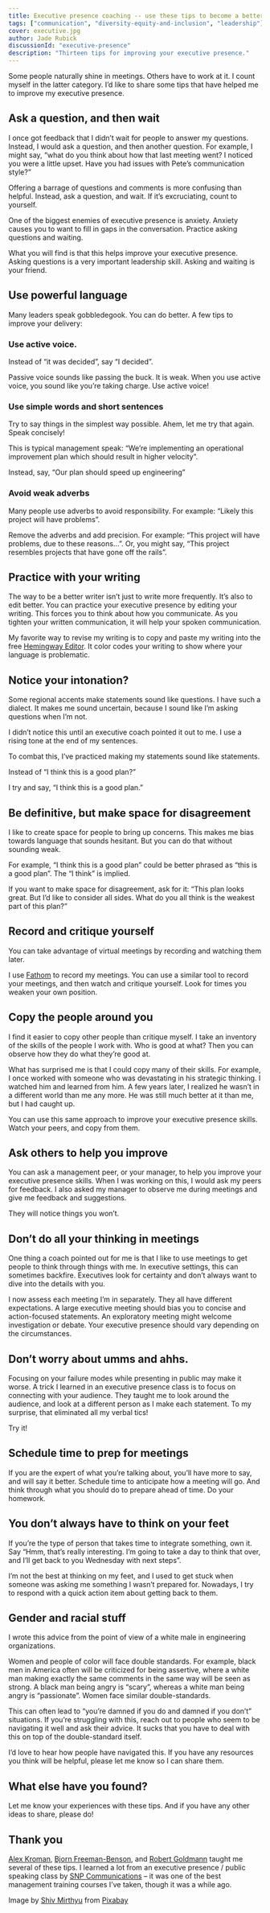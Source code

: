 ```yaml
---
title: Executive presence coaching -- use these tips to become a better leader
tags: ["communication", "diversity-equity-and-inclusion", "leadership"]
cover: executive.jpg
author: Jade Rubick
discussionId: "executive-presence"
description: "Thirteen tips for improving your executive presence."
---
```


<re-img src="executive.jpg"></re-img>

Some people naturally shine in meetings. Others have to work at it. I count myself in the latter category. I’d like to share some tips that have helped me to improve my executive presence. 

## Ask a question, and then wait

I once got feedback that I didn’t wait for people to answer my questions. Instead, I would ask a question, and then another question. For example, I might say, “what do you think about how that last meeting went? I noticed you were a little upset. Have you had issues with Pete’s communication style?”

Offering a barrage of questions and comments is more confusing than helpful. Instead, ask a question, and wait. If it’s excruciating, count to yourself. 

<re-img src="wait.png" width="50%"></re-img>

One of the biggest enemies of executive presence is anxiety. Anxiety causes you to want to fill in gaps in the conversation. Practice asking questions and waiting.

What you will find is that this helps improve your executive presence. Asking questions is a very important leadership skill. Asking and waiting is your friend.

## Use powerful language

Many leaders speak gobbledegook. You can do better. A few tips to improve your delivery:

### Use active voice. 

Instead of “it was decided”, say “I decided”. 

<re-img src="active-voice.png" width="50%"></re-img>

Passive voice sounds like passing the buck. It is weak. When you use active voice, you sound like you’re taking charge. Use active voice!

### Use simple words and short sentences

Try to say things in the simplest way possible. Ahem, let me try that again. Speak concisely! 

<re-img src="simple-words.png" width="50%"></re-img>

This is typical management speak: “We’re implementing an operational improvement plan which should result in higher velocity”. 

Instead, say, “Our plan should speed up engineering”

### Avoid weak adverbs

Many people use adverbs to avoid responsibility. For example: “Likely this project will have problems”.

<re-img src="adverbs.png" width="50%"></re-img>

Remove the adverbs and add precision. For example: “This project will have problems, due to these reasons…”. Or, you might say, “This project resembles projects that have gone off the rails”.  

## Practice with your writing

The way to be a better writer isn’t just to write more frequently. It’s also to edit better. You can practice your executive presence by editing your writing. This forces you to think about how you communicate. As you tighten your written communication, it will help your spoken communication. 

<re-img src="hemingway.png" width="50%"></re-img>

My favorite way to revise my writing is to copy and paste my writing into the free [Hemingway Editor](http://hemingwayapp.com). It color codes your writing to show where your language is problematic.

## Notice your intonation?

Some regional accents make statements sound like questions. I have such a dialect. It makes me sound uncertain, because I sound like I’m asking questions when I’m not.

I didn’t notice this until an executive coach pointed it out to me. I use a rising tone at the end of my sentences.

To combat this, I’ve practiced making my statements sound like statements. 

<re-img src="intonation.png" width="50%"></re-img>

Instead of “I think this is a good plan?”

I try and say, “I think this is a good plan.” 

## Be definitive, but make space for disagreement

I like to create space for people to bring up concerns. This makes me bias towards language that sounds hesitant. But you can do that without sounding weak.

For example, “I think this is a good plan” could be better phrased as “this is a good plan”. The “I think” is implied. 

<re-img src="i-think.png" width="50%"></re-img>

If you want to make space for disagreement, ask for it: “This plan looks great. But I’d like to consider all sides. What do you all think is the weakest part of this plan?”

## Record and critique yourself

You can take advantage of virtual meetings by recording and watching them later. 

<re-img src="zoom.png" width="30%"></re-img>

I use [Fathom](https://fathom.video) to record my meetings. You can use a similar tool to record your meetings, and then watch and critique yourself. Look for times you weaken your own position.

## Copy the people around you

I find it easier to copy other people than critique myself. I take an inventory of the skills of the people I work with. Who is good at what? Then you can observe how they do what they’re good at. 

<re-img src="copy.png" width="50%"></re-img>

What has surprised me is that I could copy many of their skills. For example, I once worked with someone who was devastating in his strategic thinking. I watched him and learned from him. A few years later, I realized he wasn’t in a different world than me any more. He was still much better at it than me, but I had caught up.

You can use this same approach to improve your executive presence skills. Watch your peers, and copy from them. 

## Ask others to help you improve

You can ask a management peer, or your manager, to help you improve your executive presence skills. When I was working on this, I would ask my peers for feedback. I also asked my manager to observe me during meetings and give me feedback and suggestions. 

<re-img src="favor.png" width="50%"></re-img>

They will notice things you won’t. 

## Don’t do all your thinking in meetings

One thing a coach pointed out for me is that I like to use meetings to get people to think through things with me. In executive settings, this can sometimes backfire. Executives look for certainty and don’t always want to dive into the details with you.

<re-img src="think-aloud.png" width="50%"></re-img>

I now assess each meeting I’m in separately. They all have different expectations. A large executive meeting should bias you to concise and action-focused statements. An exploratory meeting might welcome investigation or debate. Your executive presence should vary depending on the circumstances.

## Don’t worry about umms and ahhs. 

Focusing on your failure modes while presenting in public may make it worse. A trick I learned in an executive presence class is to focus on connecting with your audience. They taught me to look around the audience, and look at a different person as I make each statement. To my surprise, that eliminated all my verbal tics! 

<re-img src="ums.png" width="50%"></re-img>

Try it!

## Schedule time to prep for meetings

If you are the expert of what you’re talking about, you’ll have more to say, and will say it better. Schedule time to anticipate how a meeting will go. And think through what you should do to prepare ahead of time. Do your homework. 

<re-img src="prep.png" width="25%"></re-img>

## You don’t always have to think on your feet

If you’re the type of person that takes time to integrate something, own it. Say “Hmm, that’s really interesting. I’m going to take a day to think that over, and I’ll get back to you Wednesday with next steps”. 

<re-img src="get-back.png" width="50%"></re-img>

I’m not the best at thinking on my feet, and I used to get stuck when someone was asking me something I wasn’t prepared for. Nowadays, I try to respond with a quick action item about getting back to them. 

## Gender and racial stuff

I wrote this advice from the point of view of a white male in engineering organizations. 

Women and people of color will face double standards. For example, black men in America often will be criticized for being assertive, where a white man making exactly the same comments in the same way will be seen as strong. A black man being angry is “scary”, whereas a white man being angry is “passionate”. Women face similar double-standards. 

<re-img src="double-standards.png" width="50%"></re-img>

This can often lead to “you’re damned if you do and damned if you don’t” situations. If you’re struggling with this, reach out to people who seem to be navigating it well and ask their advice. It sucks that you have to deal with this on top of the double-standard itself.

I’d love to hear how people have navigated this. If you have any resources you think will be helpful, please let me know so I can share them.

## What else have you found?

Let me know your experiences with these tips. And if you have any other ideas to share, please do!

## Thank you

[Alex Kroman](https://www.linkedin.com/in/alexkroman/), [Bjorn Freeman-Benson](https://www.linkedin.com/in/bjornfreemanbenson/), and [Robert Goldmann](https://www.linkedin.com/in/coachrg/) taught me several of these tips. I learned a lot from an executive presence / public speaking class by [SNP Communications](https://www.snpnet.com/) – it was one of the best management training courses I’ve taken, though it was a while ago. 

Image by <a href="https://pixabay.com/users/shivmirthyu-1303585/">Shiv Mirthyu</a> from <a href="https://pixabay.com/">Pixabay</a>